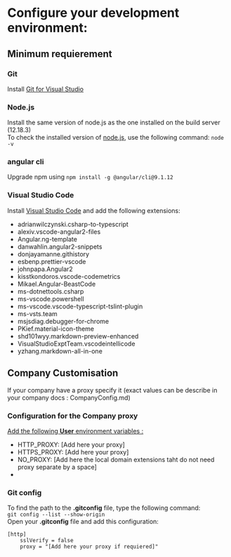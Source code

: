 # Configure your development environment:

## Minimum requierement

### Git
Install [Git for Visual Studio](https://subscription.packtpub.com/book/programming/9781789530094/9/ch09lvl1sec71/installing-git-for-visual-studio-2019)

### Node.js
Install the same version of node.js as the one installed on the build server (12.18.3)   
To check the installed version of [node.js](https://nodejs.org/en/download/releases/), use the following command: `node -v`   

### angular cli
Upgrade npm using `npm install -g @angular/cli@9.1.12`   

### Visual Studio Code
Install [Visual Studio Code](https://code.visualstudio.com/Download) and add the following extensions:
* adrianwilczynski.csharp-to-typescript
* alexiv.vscode-angular2-files
* Angular.ng-template
* danwahlin.angular2-snippets
* donjayamanne.githistory
* esbenp.prettier-vscode
* johnpapa.Angular2
* kisstkondoros.vscode-codemetrics
* Mikael.Angular-BeastCode
* ms-dotnettools.csharp
* ms-vscode.powershell
* ms-vscode.vscode-typescript-tslint-plugin
* ms-vsts.team
* msjsdiag.debugger-for-chrome
* PKief.material-icon-theme
* shd101wyy.markdown-preview-enhanced
* VisualStudioExptTeam.vscodeintellicode
* yzhang.markdown-all-in-one

## Company Customisation
If your company have a proxy specify it (exact values can be describe in your company docs : CompanyConfig.md)

### Configuration for the Company proxy
[Add the following **User** environment variables :](https://www.tenforums.com/tutorials/121664-set-new-user-system-environment-variables-windows.html#option1)  
* HTTP_PROXY: [Add here your proxy]
* HTTPS_PROXY: [Add here your proxy]
* NO_PROXY: [Add here the local domain extensions taht do not need proxy separate by a space]
* 
### Git config
To find the path to the **.gitconfig** file, type the following command:   
`git config --list --show-origin`   
Open your **.gitconfig** file and add this configuration:
```
[http]
	sslVerify = false
	proxy = "[Add here your proxy if requiered]"
```